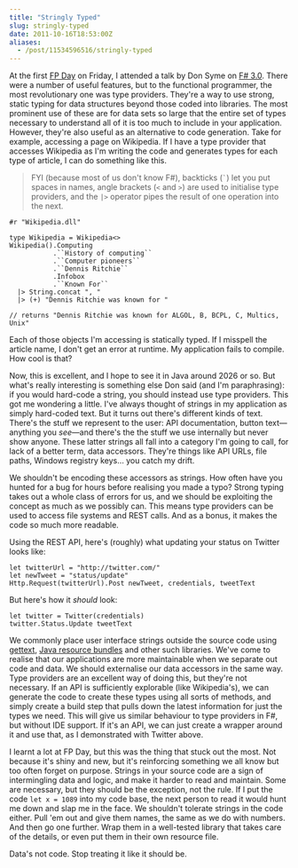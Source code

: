 ```yaml
---
title: "Stringly Typed"
slug: stringly-typed
date: 2011-10-16T18:53:00Z
aliases:
  - /post/11534596516/stringly-typed
---
```


At the first [FP Day](http://www.fpday.net/) on Friday, I attended a
talk by Don Syme on [F\#
3.0](http://research.microsoft.com/en-us/um/cambridge/projects/fsharp/).
There were a number of useful features, but to the functional
programmer, the most revolutionary one was type providers. They're a way
to use strong, static typing for data structures beyond those coded into
libraries. The most prominent use of these are for data sets so large
that the entire set of types necessary to understand all of it is too
much to include in your application. However, they're also useful as an
alternative to code generation. Take for example, accessing a page on
Wikipedia. If I have a type provider that accesses Wikipedia as I'm
writing the code and generates types for each type of article, I can do
something like this.

> FYI (because most of us don't know F\#), backticks (`` ` ``) let you
> put spaces in names, angle brackets (`<` and `>`) are used to
> initialise type providers, and the `|>` operator pipes the result of
> one operation into the next.

    #r "Wikipedia.dll"

    type Wikipedia = Wikipedia<>
    Wikipedia().Computing
               .``History of computing``
               .``Computer pioneers``
               .``Dennis Ritchie``
               .Infobox
               .``Known For``
      |> String.concat ", "
      |> (+) "Dennis Ritchie was known for "

    // returns "Dennis Ritchie was known for ALGOL, B, BCPL, C, Multics, Unix"

<!--more-->

Each of those objects I'm accessing is statically typed. If I misspell
the article name, I don't get an error at runtime. My application fails
to compile. How cool is that?

Now, this is excellent, and I hope to see it in Java around 2026 or so.
But what's really interesting is something else Don said (and I'm
paraphrasing): if you would hard-code a string, you should instead use
type providers. This got me wondering a little. I've always thought of
strings in my application as simply hard-coded text. But it turns out
there's different kinds of text. There's the stuff we represent to the
user: API documentation, button text—anything you _see_—and there's the
the stuff we use internally but never show anyone. These latter strings
all fall into a category I'm going to call, for lack of a better term,
data accessors. They're things like API URLs, file paths, Windows
registry keys… you catch my drift.

We shouldn't be encoding these accessors as strings. How often have you
hunted for a bug for hours before realising you made a typo? Strong
typing takes out a whole class of errors for us, and we should be
exploiting the concept as much as we possibly can. This means type
providers can be used to access file systems and REST calls. And as a
bonus, it makes the code so much more readable.

Using the REST API, here's (roughly) what updating your status on
Twitter looks like:

    let twitterUrl = "http://twitter.com/"
    let newTweet = "status/update"
    Http.Request(twitterUrl).Post newTweet, credentials, tweetText

But here's how it _should_ look:

    let twitter = Twitter(credentials)
    twitter.Status.Update tweetText

We commonly place user interface strings outside the source code using
[gettext](http://www.gnu.org/s/gettext/), [Java resource
bundles](http://download.oracle.com/javase/tutorial/i18n/resbundle/index.html)
and other such libraries. We've come to realise that our applications
are more maintainable when we separate out code and data. We should
externalise our data accessors in the same way. Type providers are an
excellent way of doing this, but they're not necessary. If an API is
sufficiently explorable (like Wikipedia's), we can generate the code to
create these types using all sorts of methods, and simply create a build
step that pulls down the latest information for just the types we need.
This will give us similar behaviour to type providers in F\#, but
without IDE support. If it's an API, we can just create a wrapper around
it and use that, as I demonstrated with Twitter above.

I learnt a lot at FP Day, but this was the thing that stuck out the
most. Not because it's shiny and new, but it's reinforcing something we
all know but too often forget on purpose. Strings in your source code
are a sign of intermingling data and logic, and make it harder to read
and maintain. Some are necessary, but they should be the exception, not
the rule. If I put the code `let x = 1089` into my code base, the next
person to read it would hunt me down and slap me in the face. We
shouldn't tolerate strings in the code either. Pull 'em out and give
them names, the same as we do with numbers. And then go one further.
Wrap them in a well-tested library that takes care of the details, or
even put them in their own resource file.

Data's not code. Stop treating it like it should be.
